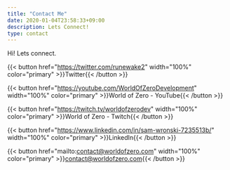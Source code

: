 ```yaml
---
title: "Contact Me"
date: 2020-01-04T23:58:33+09:00
description: Lets Connect!
type: contact
---
```


Hi! Lets connect.

{{< button href="https://twitter.com/runewake2" width="100%" color="primary" >}}Twitter{{< /button >}}

{{< button href="https://youtube.com/WorldOfZeroDevelopment" width="100%" color="primary" >}}World of Zero - YouTube{{< /button >}}

{{< button href="https://twitch.tv/worldofzerodev" width="100%" color="primary" >}}World of Zero - Twitch{{< /button >}}

{{< button href="https://www.linkedin.com/in/sam-wronski-7235513b/" width="100%" color="primary" >}}LinkedIn{{< /button >}}

{{< button href="mailto:contact@worldofzero.com" width="100%" color="primary" >}}contact@worldofzero.com{{< /button >}}